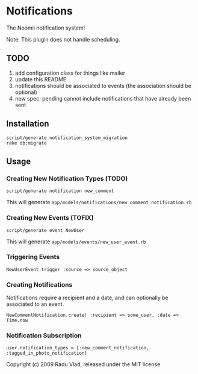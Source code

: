 Notifications
=============

The Noomii notification system!

Note: This plugin does not handle scheduling.

TODO
----

1. add configuration class for things like mailer
2. update this README
3. notifications should be associated to events (the association should be optional)
4. new spec: pending cannot include notifications that have already been sent

Installation
------------

    script/generate notification_system_migration
    rake db:migrate

Usage
-----

### Creating New Notification Types (TODO) ###

    script/generate notification new_comment
    
This will generate `app/models/notifications/new_comment_notification.rb`

### Creating New Events (TOFIX) ###

    script/generate event NewUser

This will generate `app/models/events/new_user_event.rb`

### Triggering Events ###

    NewUserEvent.trigger :source => source_object
    
### Creating Notifications ###

Notifications require a recipient and a date, and can optionally be associated to an event.

    NewCommentNotification.create! :recipient => some_user, :date => Time.now

### Notification Subscription ###

    user.notification_types = [:new_comment_notification, :tagged_in_photo_notification]


Copyright (c) 2009 Radu Vlad, released under the MIT license
